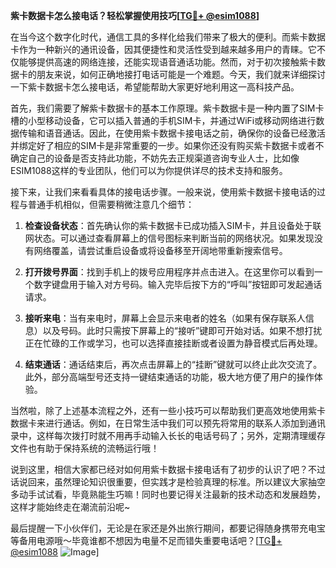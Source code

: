 **紫卡数据卡怎么接电话？轻松掌握使用技巧[[TG💪+ @esim1088](https://t.me/s/esim1088)]**

在当今这个数字化时代，通信工具的多样化给我们带来了极大的便利。而紫卡数据卡作为一种新兴的通讯设备，因其便捷性和灵活性受到越来越多用户的青睐。它不仅能够提供高速的网络连接，还能实现语音通话功能。然而，对于初次接触紫卡数据卡的朋友来说，如何正确地接打电话可能是一个难题。今天，我们就来详细探讨一下紫卡数据卡怎么接电话，希望能帮助大家更好地利用这一高科技产品。

首先，我们需要了解紫卡数据卡的基本工作原理。紫卡数据卡是一种内置了SIM卡槽的小型移动设备，它可以插入普通的手机SIM卡，并通过WiFi或移动网络进行数据传输和语音通话。因此，在使用紫卡数据卡接电话之前，确保你的设备已经激活并绑定好了相应的SIM卡是非常重要的一步。如果你还没有购买紫卡数据卡或者不确定自己的设备是否支持此功能，不妨先去正规渠道咨询专业人士，比如像ESIM1088这样的专业团队，他们可以为你提供详尽的技术支持和服务。

接下来，让我们来看看具体的接电话步骤。一般来说，使用紫卡数据卡接电话的过程与普通手机相似，但需要稍微注意几个细节：

1. **检查设备状态**：首先确认你的紫卡数据卡已成功插入SIM卡，并且设备处于联网状态。可以通过查看屏幕上的信号图标来判断当前的网络状况。如果发现没有网络覆盖，请尝试重启设备或将设备移至开阔地带重新搜索信号。

2. **打开拨号界面**：找到手机上的拨号应用程序并点击进入。在这里你可以看到一个数字键盘用于输入对方号码。输入完毕后按下方的“呼叫”按钮即可发起通话请求。

3. **接听来电**：当有来电时，屏幕上会显示来电者的姓名（如果有保存联系人信息）以及号码。此时只需按下屏幕上的“接听”键即可开始对话。如果不想打扰正在忙碌的工作或学习，也可以选择直接挂断或者设置为静音模式后再处理。

4. **结束通话**：通话结束后，再次点击屏幕上的“挂断”键就可以终止此次交流了。此外，部分高端型号还支持一键结束通话的功能，极大地方便了用户的操作体验。

当然啦，除了上述基本流程之外，还有一些小技巧可以帮助我们更高效地使用紫卡数据卡来进行通话。例如，在日常生活中我们可以预先将常用的联系人添加到通讯录中，这样每次拨打时就不用再手动输入长长的电话号码了；另外，定期清理缓存文件也有助于保持系统的流畅运行哦！

说到这里，相信大家都已经对如何用紫卡数据卡接电话有了初步的认识了吧？不过话说回来，虽然理论知识很重要，但实践才是检验真理的标准。所以建议大家抽空多动手试试看，毕竟熟能生巧嘛！同时也要记得关注最新的技术动态和发展趋势，这样才能始终走在潮流前沿呢~

最后提醒一下小伙伴们，无论是在家还是外出旅行期间，都要记得随身携带充电宝等备用电源哦～毕竟谁都不想因为电量不足而错失重要电话吧？[[TG💪+ @esim1088](https://t.me/s/esim1088) ![Image](https://i.postimg.cc/4NQfJmqS/Snipaste-2025-05-13-00-14-12.png)]